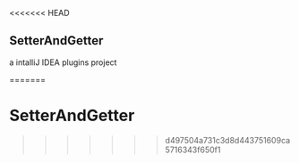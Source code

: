 <<<<<<< HEAD
## SetterAndGetter

a intalliJ IDEA plugins project

=======
# SetterAndGetter
>>>>>>> d497504a731c3d8d443751609ca5716343f650f1
